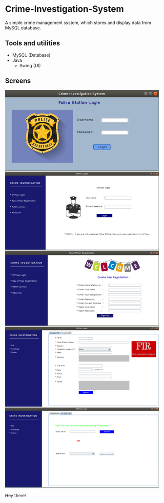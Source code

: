 # Crime-Investigation-System
A simple crime management system, which stores and display data from MySQL database.
    
## Tools and utilities
* MySQL (Database)
* Java
  * Swing (UI)
  

## Screens

![login](https://github.com/AP-Atul/Crime-Investigation-System/blob/master/screens/1.png "Login")
![officer-dash](https://github.com/AP-Atul/Crime-Investigation-System/blob/master/screens/2.png "Officer Dashboard")
![officer-reg](https://github.com/AP-Atul/Crime-Investigation-System/blob/master/screens/3.png "Officer Registeration")
![data-entry](https://github.com/AP-Atul/Crime-Investigation-System/blob/master/screens/4.png "Store Data")
![search](https://github.com/AP-Atul/Crime-Investigation-System/blob/master/screens/5.png "Search Data")

Hey there!